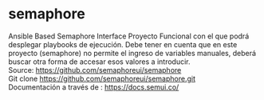 # semaphore
Ansible Based Semaphore Interface
Proyecto Funcional con el que podrá desplegar playbooks de ejecución.
Debe tener en cuenta que en este proyecto (semaphore) no permite el ingreso de variables manuales, deberá buscar otra forma de accesar esos valores a introducir.<br>
Source: https://github.com/semaphoreui/semaphore<br>
Git clone https://github.com/semaphoreui/semaphore.git<br>
Documentación a través de : https://docs.semui.co/
